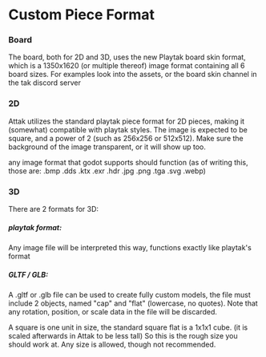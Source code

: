 # Custom Piece Format

### Board
The board, both for 2D and 3D, uses the new Playtak board skin format, which is a 1350x1620 (or multiple thereof)
image format containing all 6 board sizes. For examples look into the assets, or the board skin channel in the tak discord server


### 2D
Attak utilizes the standard playtak piece format for 2D pieces, making it (somewhat) compatible with playtak styles. The image is expected to be square, and a power of 2 (such as 256x256 or 512x512). Make sure the background of the image transparent, or it will show up too. 

any image format that godot supports should function
(as of writing this, those are: .bmp .dds .ktx .exr .hdr .jpg .png .tga .svg .webp)

### 3D
There are 2 formats for 3D:
##### playtak format:
Any image file will be interpreted this way, functions exactly like playtak's format

##### GLTF / GLB:
A .gltf or .glb file can be used to create fully custom models, the file must include 2 objects, named "cap" and "flat" (lowercase, no quotes). Note that any rotation, position, or scale data in the file will be discarded.

A square is one unit in size, the standard square flat is a 1x1x1 cube. (it is scaled afterwards in Attak to be less tall) So this is the rough size you should work at. Any size is allowed, though not recommended.
